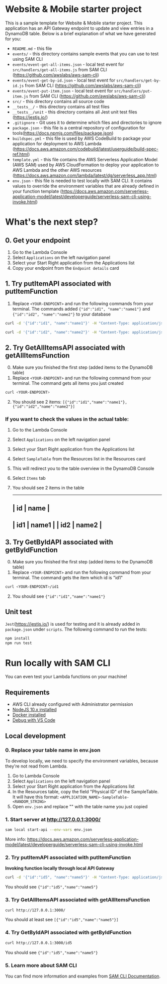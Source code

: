 # Website & Mobile starter project

This is a sample template for Website & Mobile starter project. This application has an API Gateway endpoint to update and view entries in a DynamoDB table.
Below is a brief explanation of what we have generated for you:

* `README.md` - this file
* `events/` - this directory contains sample events that you can use to test using SAM CLI
* `events/event-get-all-items.json` - local test event for `src/handlers/get-all-items.js` from SAM CLI (https://github.com/awslabs/aws-sam-cli)
* `events/event-get-by-id.json` - local test event for `src/handlers/get-by-id.js` from SAM CLI (https://github.com/awslabs/aws-sam-cli)
* `events/event-put-item.json` - local test event for `src/handlers/put-item.js` from SAM CLI (https://github.com/awslabs/aws-sam-cli)
* `src/` - this directory contains all source code
* `__tests__/` - this directory contains all test files
* `__tests__/unit` - this directory contains all Jest unit test files (https://jestjs.io/)
* `.gitignore` - Git uses it to determine which files and directories to ignore
* `package.json` - this file is a central repository of configuration for tools(https://docs.npmjs.com/files/package.json)
* `buildspec.yml` - this file is used by AWS CodeBuild to package your application for deployment to AWS Lambda (https://docs.aws.amazon.com/codebuild/latest/userguide/build-spec-ref.html)
* `template.yml` - this file contains the AWS Serverless Application Model (AWS SAM) used by AWS CloudFormation to deploy your application to AWS Lambda and the other AWS resources (https://docs.aws.amazon.com/lambda/latest/dg/serverless_app.html)
* `env.json` - this file is needed to test locally with SAM CLI. It contains values to override the environment variables that are already defined in your function template (https://docs.aws.amazon.com/serverless-application-model/latest/developerguide/serverless-sam-cli-using-invoke.html)

# What's the next step?

## 0. Get your endpoint
1. Go to the Lambda Console
2. Select `Applications` on the left navigation panel
3. Select your Start Right application from the Applications list
4. Copy your endpoint from the `Endpoint details` card

## 1. Try putItemAPI associated with putItemFunction
1. Replace `<YOUR-ENDPOINT>` and run the following commands from your terminal. The commands added `{"id":"id1", "name":"name1"}` and `{"id":"id2", "name":"name2"}` to your database

```bash
curl -d '{"id":"id1", "name":"name1"}' -H "Content-Type: application/json" -X POST <YOUR-ENDPOINT>
```

```bash
curl -d '{"id":"id2", "name":"name2"}' -H "Content-Type: application/json" -X POST <YOUR-ENDPOINT>
```

## 2. Try GetAllItemsAPI associated with getAllItemsFunction
0. Make sure you finished the first step (added items to the DynamoDB table)
1. Replace `<YOUR-ENDPOINT>` and run the following command from your terminal. The command gets all items you just created

```bash
curl <YOUR-ENDPOINT>
```
2. You should see 2 items: `[{"id":"id1","name":"name1"},{"id":"id2","name":"name2"}]`

### If you want to check the values in the actual table:
1. Go to the Lambda Console
2. Select `Applications` on the left navigation panel
3. Select your Start Right application from the Applications list
4. Select `SampleTable` from the Resources list in the Resources card
5. This will redirect you to the table overview in the DynamoDB Console
6. Select `Items` tab
7. You should see 2 items in the table

    ---------------
    | id  | name  |
    ---------------
    | id1 | name1 |
    | id2 | name2 |
    ---------------

## 3. Try GetByIdAPI associated with getByIdFunction
0. Make sure you finished the first step (added items to the DynamoDB table)
1. Replace `<YOUR-ENDPOINT>` and run the following command from your terminal. The command gets the item which id is "id1"

```bash
curl <YOUR-ENDPOINT>/id1
```
2. You should see `{"id":"id1","name":"name1"}`

## Unit test
`Jest`(https://jestjs.io/) is used for testing and it is already added in `package.json` under `scripts`.
The following command to run the tests:

```bash
npm install
npm run test
```

# Run locally with SAM CLI
You can even test your Lambda functions on your machine!

## Requirements

* AWS CLI already configured with Administrator permission
* [NodeJS 10.x installed](https://nodejs.org/en/download/)
* [Docker installed](https://www.docker.com/community-edition)
* [Debug with VS Code](https://docs.aws.amazon.com/serverless-application-model/latest/developerguide/serverless-sam-cli-using-debugging-nodejs.html)

## Local development

### 0. Replace your table name in env.json
To develop locally, we need to specify the environment variables, because they're not read from Lambda.
1. Go to Lambda Console
2. Select `Applications` on the left navigation panel
3. Select your Start Right application from the Applications list
4. In the Resources table, copy the field "Physical ID" of the SampleTable. It will have this format: `<APPLICATION_NAME>-SampleTable-<RANDOM_STRING>`
5. Open `env.json` and replace "<TABLE-NAME>" with the table name you just copied

### 1. Start server at http://127.0.0.1:3000/

```bash
sam local start-api --env-vars env.json
```
More info: https://docs.aws.amazon.com/serverless-application-model/latest/developerguide/serverless-sam-cli-using-invoke.html

### 2. Try putItemAPI associated with putItemFunction

**Invoking function locally through local API Gateway**

```bash
curl -d '{"id":"id5", "name":"name5"}' -H "Content-Type: application/json" -X POST http://127.0.0.1:3000/
```

You should see `{"id":"id5","name":"name5"}`

### 3. Try GetAllItemsAPI associated with getAllItemsFunction

```bash
curl http://127.0.0.1:3000/
```

You should at least see `[{"id":"id5","name":"name5"}]`

### 4. Try GetByIdAPI associated with getByIdFunction

```bash
curl http://127.0.0.1:3000/id5
```

You should see `{"id":"id5","name":"name5"}`

### 5. Learn more about SAM CLI
You can find more information and examples from [SAM CLI Documentation](https://docs.aws.amazon.com/serverless-application-model/latest/developerguide/serverless-test-and-debug.html).
